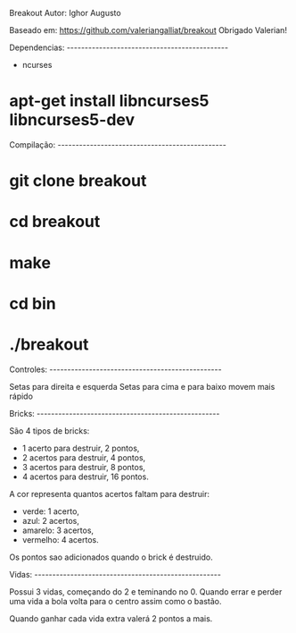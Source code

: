 Breakout
Autor: Ighor Augusto

Baseado em: https://github.com/valeriangalliat/breakout
Obrigado Valerian!

Dependencias: ---------------------------------------------

- ncurses

# apt-get install libncurses5 libncurses5-dev

Compilação: -----------------------------------------------

# git clone breakout
# cd breakout
# make
# cd bin
# ./breakout

Controles: ------------------------------------------------

Setas para direita e esquerda
Setas para cima e para baixo movem mais rápido

Bricks: ---------------------------------------------------

São 4 tipos de bricks:

- 1 acerto para destruir, 2 pontos,
- 2 acertos para destruir, 4 pontos,
- 3 acertos para destruir, 8 pontos,
- 4 acertos para destruir, 16 pontos.

A cor representa quantos acertos faltam para destruir:

- verde:        1 acerto,
- azul:         2 acertos,
- amarelo:      3 acertos,
- vermelho:     4 acertos.

Os pontos sao adicionados quando o brick é destruido.

Vidas: ----------------------------------------------------

Possui 3 vidas, começando do 2 e teminando no 0.
Quando errar e perder uma vida a bola volta para o centro
assim como o bastão.

Quando ganhar cada vida extra valerá 2 pontos a mais.